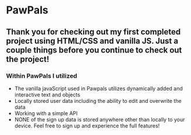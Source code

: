 <h1>PawPals</h1>
<h2>Thank you for checking out my first completed project using HTML/CSS and vanilla JS.
Just a couple things before you continue to check out the project! </h2>

<h3>Within PawPals I utilized</h3>

<ul>
<li>The vanilla javaScript used in Pawpals utilizes dynamically added and interactive text and objects </li>
<li>Locally stored user data including the ability to edit and overwrite the data </li>
<li>Working with a simple API</li>
<li>NONE of the sign up data is stored anywhere other than locally to your device. Feel free to sign up and experience the full features!</li>
</ul>


